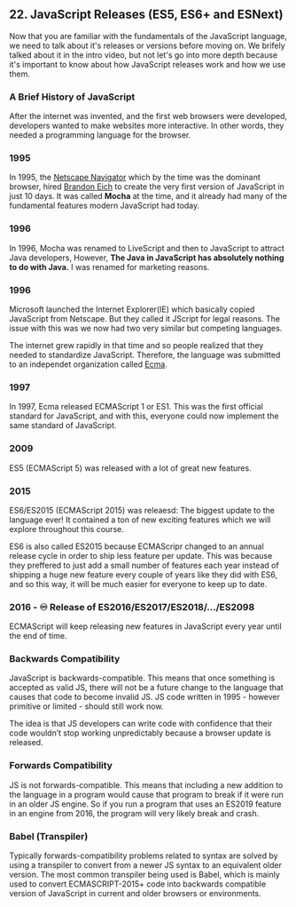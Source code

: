 ## 22. JavaScript Releases (ES5, ES6+ and ESNext)

Now that you are familiar with the fundamentals of the JavaScript language, we need to talk about it's releases or versions before moving on. We brifely talked about it in the intro video, but not let's go into more depth because it's important to know about how JavaScript releases work and how we use them.

### A Brief History of JavaScript

After the internet was invented, and the first web browsers were developed, developers wanted to make websites more interactive. In other words, they needed a programming language for the browser.

### 1995

In 1995, the [Netscape Navigator](https://isp.netscape.com/) which by the time was the dominant browser, hired [Brandon Eich](https://twitter.com/brendaneich) to create the very first version of JavaScript in just 10 days. It was called **Mocha** at the time, and it already had many of the fundamental features modern JavaScript had today.

### 1996

In 1996, Mocha was renamed to LiveScript and then to JavaScript to attract Java developers, However, **The Java in JavaScript has absolutely nothing to do with Java.** I was renamed for marketing reasons.

### 1996

Microsoft launched the Internet Explorer(IE) which basically copied JavaScript from Netscape. But they called it JScript for legal reasons.
The issue with this was we now had two very similar but competing languages.

The internet grew rapidly in that time and so people realized that they needed to standardize JavaScript. Therefore, the language was submitted to an independet organization called [Ecma](https://www.ecma-international.org/).

### 1997

In 1997, Ecma released ECMAScript 1 or ES1. This was the first official standard for JavaScript, and with this, everyone could now implement the same standard of JavaScript.

### 2009

ES5 (ECMAScript 5) was released with a lot of great new features.

### 2015

ES6/ES2015 (ECMAScript 2015) was releaesd: The biggest update to the language ever! It contained a ton of new exciting features which we will explore throughout this course.

ES6 is also called ES2015 because ECMAScripr changed to an annual release cycle in order to ship less feature per update. This was because they preffered to just add a small number of features each year instead of shipping a huge new feature every couple of years like they did with ES6, and so this way, it will be much easier for everyone to keep up to date.

### 2016 - ♾️ Release of ES2016/ES2017/ES2018/.../ES2098

ECMAScript will keep releasing new features in JavaScript every year until the end of time.

### Backwards Compatibility

JavaScript is backwards-compatible. This means that once something is accepted as valid JS, there will not be a future change to the language that causes that code to become invalid JS. JS code written in 1995 - however primitive or limited - should still work now.

The idea is that JS developers can write code with confidence that their code wouldn’t stop working unpredictably because a browser update is released.

### Forwards Compatibility

JS is not forwards-compatible. This means that including a new addition to the language in a program would cause that program to break if it were run in an older JS engine. So if you run a program that uses an ES2019 feature in an engine from 2016, the program will very likely break and crash.

### Babel (Transpiler)

Typically forwards-compatibility problems related to syntax are solved by using a transpiler to convert from a newer JS syntax to an equivalent older version. The most common transpiler being used is Babel, which is mainly used to convert ECMASCRIPT-2015+ code into backwards compatible version of JavaScript in current and older browsers or environments.
